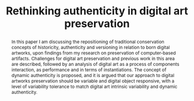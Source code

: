 ---
abstract: In this paper I am discussing the repositioning of traditional conservation
  concepts of historicity, authenticity and versioning in relation to born digital
  artworks, upon findings from my research on preservation of computer-based artifacts.
  Challenges for digital art preservation and previous work in this area are described,
  followed by an analysis of digital art as a process of components interaction, as
  performance and in terms of instantiations. The concept of dynamic authenticity
  is proposed, and it is argued that our approach to digital artworks preservation
  should be variable and digital object responsive, with a level of variability tolerance
  to match digital art intrinsic variability and dynamic authenticity.
creators:
- Innocenti, Perla
date: null
document_url: https://services.phaidra.univie.ac.at/api/object/o:293683/download
grand_parent: iPRES
institutions: []
keywords:
- ischool
- toronto
- canada
- digital preservation
- digital art
- authenticity
- instantions
- perfomances
- music notation
landing_page_url: https://phaidra.univie.ac.at/o:293683
language: eng
layout: publication
license: CC BY-NC-SA 3.0 AT
notes_url: null
parent: iPRES 2012
presentation_url: null
publication_type: paper
size: 613917
source_name: iPRES
title: Rethinking authenticity in digital art preservation
year: 2012
---